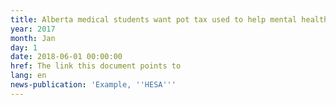 ```yaml
---
title: Alberta medical students want pot tax used to help mental health
year: 2017
month: Jan
day: 1
date: 2018-06-01 00:00:00
href: The link this document points to
lang: en
news-publication: 'Example, ''HESA'''
---
```

